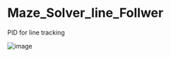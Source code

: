 # Maze_Solver_line_Follwer
PID for line tracking

![image](https://github.com/shan002/Maze_Solver_line_Follwer/assets/57031261/d6cc3988-2b55-4c5b-8618-722d2c6dc29e)

